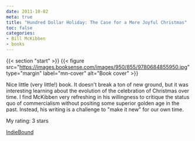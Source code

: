 ```yaml
---
date: 2011-10-02
meta: true
title: "Hundred Dollar Holiday: The Case for a More Joyful Christmas"
toc: false
categories:
- Bill McKibben
- books
---
```


{{< section "start" >}}
{{< figure src="https://images.booksense.com/images/950/855/9780684855950.jpg" type="margin" label="mn-cover" alt="Book cover" >}}

Nice little (very little!) book. It doesn't break a ton of new ground, but it was interesting learning about the evolution of the celebration of Christmas over time. I find McKibben very refreshing in his willingness to critique the status quo of commercialism without positing some superior golden age in the past. Instead, his writing is a challenge to "make it new" for our own time.

My rating: 3 stars  

[IndieBound](https://www.indiebound.org/book/9780684855950)
